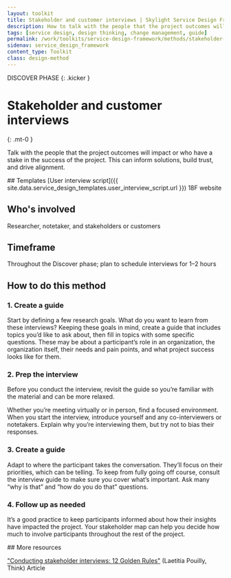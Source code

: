 ```yaml
---
layout: toolkit
title: Stakeholder and customer interviews | Skylight Service Design Framework
description: How to talk with the people that the project outcomes will impact or who have a stake in the success of the project.
tags: [service design, design thinking, change management, guide]
permalink: /work/toolkits/service-design-framework/methods/stakeholder-and-customer-interviews/
sidenav: service_design_framework
content_type: Toolkit
class: design-method
---
```


DISCOVER PHASE
{: .kicker }

# Stakeholder and customer interviews
{: .mt-0 }

Talk with the people that the project outcomes will impact or who have a stake in the success of the project. This can inform solutions, build trust, and drive alignment.

<div class="callout--tip callout--summary" markdown="1">
## Templates
[User interview script]({{ site.data.service_design_templates.user_interview_script.url }}) <span class="badge badge-sub">18F website</span>

## Who's involved
Researcher, notetaker, and stakeholders or customers

## Timeframe
Throughout the Discover phase; plan to schedule interviews for 1–2 hours
</div>

## How to do this method

### 1. Create a guide

Start by defining a few research goals. What do you want to learn from these interviews? Keeping these goals in mind, create a guide that includes topics you’d like to ask about, then fill in topics with some specific questions. These may be about a participant’s role in an organization, the organization itself, their needs and pain points, and what project success looks like for them.

### 2. Prep the interview

Before you conduct the interview, revisit the guide so you’re familiar with the material and can be more relaxed.

Whether you’re meeting virtually or in person, find a focused environment. When you start the interview, introduce yourself and any co-interviewers or notetakers. Explain why you’re interviewing them, but try not to bias their responses.

### 3. Create a guide

Adapt to where the participant takes the conversation. They’ll focus on their priorities, which can be telling. To keep from fully going off course, consult the interview guide to make sure you cover what’s important. Ask many “why is that” and “how do you do that” questions.

### 4. Follow up as needed

It’s a good practice to keep participants informed about how their insights have impacted the project. Your stakeholder map can help you decide how much to involve participants throughout the rest of the project.

<div class="callout--note" markdown="1">
## More resources

["Conducting stakeholder interviews: 12 Golden Rules"](https://think.design/blog/conducting-stakeholder-interviews-12-golden-rules/) (Laetitia Pouilly, Think) <span class="badge badge-sub">Article</span>
</div>
